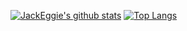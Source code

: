 [![JackEggie's github stats](https://github-readme-stats.vercel.app/api?username=JackEggie&count_private=true&show_icons=true&theme=graywhite)](https://github.com/anuraghazra/github-readme-stats)
[![Top Langs](https://github-readme-stats.vercel.app/api/top-langs/?username=JackEggie&layout=compact)](https://github.com/anuraghazra/github-readme-stats)
